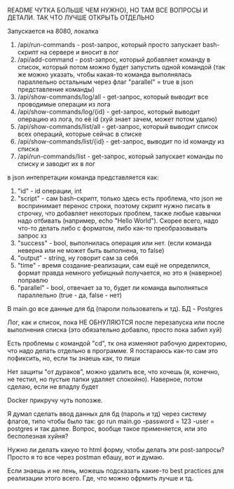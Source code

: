 README ЧУТКА БОЛЬШЕ ЧЕМ НУЖНО), НО ТАМ ВСЕ ВОПРОСЫ И ДЕТАЛИ. ТАК ЧТО ЛУЧШЕ ОТКРЫТЬ ОТДЕЛЬНО

Запускается на 8080, локалка

1. /api/run-commands - post-запрос, который просто запускает bash-скрипт на сервере и вносит в лог
2. /api/add-command - post-запрос, который добавляет команду в список, который потом можно будет запустить одной командой (так же можно указать, чтобы какая-то команда выполнялась параллельно остальным через флаг "parallel" = true в json представление команды)
3. /api/show-commands/log/all - get-запрос, который выводит все проводимые операции из лога
4. /api/show-commands/log/{id} - get-запрос, который выводит операцию из лога, по её id (хуй знает зачем, может потом удалю)
5. /api/show-commands/list/all - get-запрос, который выводит список всех операций, которые сейчас в списке
6. /api/show-commands/list/{id} - get-запрос, выводит по id команду из списка
7. /api/run-commands/list - get-запрос, который запускает команды по списку и заводит их в лог

в json интепретации команда представляется как: 
1. "id" - id операции, int
2. "script" - сам bash-скрипт, только здесь есть проблема, что json не воспринимает перенос строки, поэтому скрипт нужно писать в строчку, что добавляет некоторых проблем, также любые кавычки надо отбивать (например, echo \"Hello World\"). Скорее всего, надо что-то делать либо с форматом, либо как-то преобразовывать запрос хз
3. "success" - bool, выполнилась операция или нет. (если команда неверна или не может быть выполнена, то false)
4. "output" - string, ну говорит сам за себя
5. "time" - время создание-реализации, сам ещё не определился, формат правда немного уебищный получается, но это я (наверное) поправлю
6. "parallel" - bool, отвечает за то, будет ли команда выполняться параллельно (true - да, false - нет)

В main.go все данные для бд (пароли пользователь и тд). БД - Postgres

Лог, как и список, пока НЕ ОБНУЛЯЮТСЯ после перезапуска или после выполнения списка (это обязательно добавлю, просто пока забил хуй)

Есть проблемы с командой "cd", тк она изменяют рабочую директорию, что надо делать отдельно в программе. Я постараюсь как-то сам это пофиксить, но, если ты знаешь как, то пиши

Нет защиты "от дураков", можно удалить все, что хочешь (я, конечно, не тестил, но пустые папки удаляет спокойно). Наверное, потом сделаю, если не впадлу будет

Docker прикручу чуть попозже.

Я думал сделать ввод данных для бд (пароль и тд) через систему флагов, типо чтобы было так: go run main.go -password = 123 -user = postgres и так далее. Вопрос, вообще такое применяется, или это бесполезная хуйня?

Нужно ли делать какую то html форму, чтобы делать эти post-запросы? Просто я то все через postman ебашу, вот и думаю.

Если знаешь и не лень, можешь подсказать какие-то best practices для реализации этого всего. Где, что можно офрмить лучше и тд.
